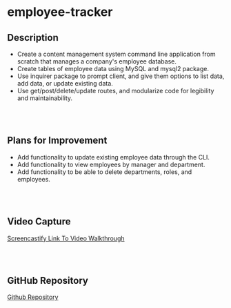# employee-tracker

## Description

- Create a content management system command line application from scratch that manages a company's employee database.
- Create tables of employee data using MySQL and mysql2 package. 
- Use inquirer package to prompt client, and give them options to list data, add data, or update existing data.
- Use get/post/delete/update routes, and modularize code for legibility and maintainability.

<br/>
<br/>

## Plans for Improvement

- Add functionality to update existing employee data through the CLI. 
- Add functionality to view employees by manager and department. 
- Add functionality to be able to delete departments, roles, and employees. 

<br/>
<br/>

## Video Capture 

[Screencastify Link To Video Walkthrough](https://watch.screencastify.com/v/iEmdJ4SKR13rlAEmRQ7s)

<br/>
<br/>

## GitHub Repository

[Github Repository](https://github.com/MarkAnthony9014/employee-tracker)
